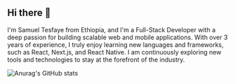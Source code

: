 ## Hi there 👋 

I'm Samuel Tesfaye from Ethiopia, and I'm a Full-Stack Developer with a deep passion for building scalable web and mobile applications. With over 3 years of experience, I truly enjoy learning new languages and frameworks, such as React, Next.js, and React Native. I am continuously exploring new tools and technologies to stay at the forefront of the industry.

![Anurag's GitHub stats](https://github-readme-stats.vercel.app/api?username=tesamuel130&show_icons=true&theme=dark)

<!--
**tesamuel130/tesamuel130** is a ✨ _special_ ✨ repository because its `README.md` (this file) appears on your GitHub profile.

Here are some ideas to get you started:

- 🔭 I’m currently working on ...
- 🌱 I’m currently learning ...
- 👯 I’m looking to collaborate on ...
- 🤔 I’m looking for help with ...
- 💬 Ask me about ...
- 📫 How to reach me: ...
- 😄 Pronouns: ...
- ⚡ Fun fact: ...
-->
